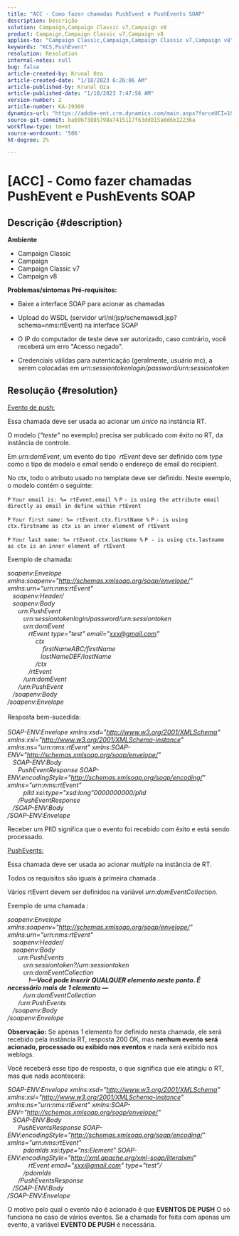 ```yaml
---
title: "ACC - Como fazer chamadas PushEvent e PushEvents SOAP"
description: Descrição
solution: Campaign,Campaign Classic v7,Campaign v8
product: Campaign,Campaign Classic v7,Campaign v8
applies-to: "Campaign Classic,Campaign,Campaign Classic v7,Campaign v8"
keywords: "KCS,PushEvent"
resolution: Resolution
internal-notes: null
bug: false
article-created-by: Krunal Oza
article-created-date: "1/18/2023 6:26:06 AM"
article-published-by: Krunal Oza
article-published-date: "1/18/2023 7:47:56 AM"
version-number: 2
article-number: KA-19369
dynamics-url: "https://adobe-ent.crm.dynamics.com/main.aspx?forceUCI=1&pagetype=entityrecord&etn=knowledgearticle&id=00cb40fb-f896-ed11-aad1-6045bd0067ea"
source-git-commit: ba69673085798a7415117f63dd815a0d6b12236a
workflow-type: tm+mt
source-wordcount: '506'
ht-degree: 2%

---
```


# [ACC] - Como fazer chamadas PushEvent e PushEvents SOAP

## Descrição {#description}

<b>Ambiente</b>
- Campaign Classic
- Campaign
- Campaign Classic v7
- Campaign v8



<b>Problemas/sintomas </b>
<b>Pré-requisitos:</b>

- Baixe a interface SOAP para acionar as chamadas

- Upload do WSDL (servidor url/nl/jsp/schemawsdl.jsp?schema=nms:rtEvent) na interface SOAP

- O IP do computador de teste deve ser autorizado, caso contrário, você receberá um erro &quot;Acesso negado&quot;.

- Credenciais válidas para autenticação (geralmente, usuário mc), a serem colocadas em *urn:sessiontokenlogin/password/urn:sessiontoken*




## Resolução {#resolution}


<u>Evento de push:</u>

Essa chamada deve ser usada ao acionar um *único* na instância RT.

O modelo (*&quot;teste&quot;* no exemplo) precisa ser publicado com êxito no RT, da instância de controle.

Em *urn:domEvent*, um evento do tipo  *rtEvent* deve ser definido com *type* como o tipo de modelo e *email* sendo o endereço de email do recipient.

No ctx, todo o atributo usado no template deve ser definido. Neste exemplo, o modelo contém o seguinte:

`P` `Your email is: %= rtEvent.email %` `P` `- is using the attribute email directly as email in define within rtEvent`

`P` `Your first name: %= rtEvent.ctx.firstName %` `P` `- is using ctx.firstname as ctx is an inner element of rtEvent`

`P` `Your last name: %= rtEvent.ctx.lastName %` `P - is using ctx.lastname as ctx is an inner element of rtEvent`

Exemplo de chamada:

*soapenv:Envelope xmlns:soapenv=&quot;http://schemas.xmlsoap.org/soap/envelope/&quot; xmlns:urn=&quot;urn:nms:rtEvent&quot;
<br>   soapenv:Header/
<br>   soapenv:Body
<br>      urn:PushEvent
<br>         urn:sessiontokenlogin/password/urn:sessiontoken
<br>         urn:domEvent
<br>            rtEvent type=&quot;test&quot; email=&quot;xxx@gmail.com&quot; 
<br>                ctx
<br>                    firstNameABC/firstName
<br>                   lastNameDEF/lastName
<br>                /ctx
<br>            /rtEvent
<br>         /urn:domEvent
<br>      /urn:PushEvent
<br>   /soapenv:Body
<br>/soapenv:Envelope*
<br><br>Resposta bem-sucedida:<br><br>
*SOAP-ENV:Envelope xmlns:xsd=&quot;http://www.w3.org/2001/XMLSchema&quot; xmlns:xsi=&quot;http://www.w3.org/2001/XMLSchema-instance&quot; xmlns:ns=&quot;urn:nms:rtEvent&quot; xmlns:SOAP-ENV=&quot;http://schemas.xmlsoap.org/soap/envelope/&quot;
<br>   SOAP-ENV:Body
<br>      PushEventResponse SOAP-ENV:encodingStyle=&quot;http://schemas.xmlsoap.org/soap/encoding/&quot; xmlns=&quot;urn:nms:rtEvent&quot;
<br>         plId xsi:type=&quot;xsd:long&quot;0000000000/plId
<br>      /PushEventResponse
<br>   /SOAP-ENV:Body
<br>/SOAP-ENV:Envelope*

Receber um PIID significa que o evento foi recebido com êxito e está sendo processado.



<u>PushEvents:</u>

Essa chamada deve ser usada ao acionar *multiple* na instância de RT.

Todos os requisitos são iguais à primeira chamada .

Vários rtEvent devem ser definidos na variável *urn:domEventCollection.*



Exemplo de uma chamada :

*soapenv:Envelope xmlns:soapenv=&quot;http://schemas.xmlsoap.org/soap/envelope/&quot; xmlns:urn=&quot;urn:nms:rtEvent&quot;
<br>   soapenv:Header/
<br>   soapenv:Body
<br>      urn:PushEvents
<br>         urn:sessiontoken?/urn:sessiontoken
<br>         urn:domEventCollection
<br>            <b>!—Você pode inserir QUALQUER elemento neste ponto. É necessário mais de 1 elemento —</b>
<br>         /urn:domEventCollection
<br>      /urn:PushEvents
<br>   /soapenv:Body
<br>/soapenv:Envelope*

<b>Observação:</b> Se apenas 1 elemento for definido nesta chamada, ele será recebido pela instância RT, resposta 200 OK, mas <b>nenhum evento será acionado, processado ou exibido nos eventos</b> e nada será exibido nos weblogs.

Você receberá esse tipo de resposta, o que significa que ele atingiu o RT, mas que nada acontecerá:

*SOAP-ENV:Envelope xmlns:xsd=&quot;http://www.w3.org/2001/XMLSchema&quot; xmlns:xsi=&quot;http://www.w3.org/2001/XMLSchema-instance&quot; xmlns:ns=&quot;urn:nms:rtEvent&quot; xmlns:SOAP-ENV=&quot;http://schemas.xmlsoap.org/soap/envelope/&quot;
<br>   SOAP-ENV:Body
<br>      PushEventsResponse SOAP-ENV:encodingStyle=&quot;http://schemas.xmlsoap.org/soap/encoding/&quot; xmlns=&quot;urn:nms:rtEvent&quot;
<br>         pdomIds xsi:type=&quot;ns:Element&quot; SOAP-ENV:encodingStyle=&quot;http://xml.apache.org/xml-soap/literalxml&quot;
<br>            rtEvent email=&quot;xxx@gmail.com&quot; type=&quot;test&quot;/
<br>         /pdomIds
<br>      /PushEventsResponse
<br>   /SOAP-ENV:Body
<br>/SOAP-ENV:Envelope*

O motivo pelo qual o evento não é acionado é que <b>EVENTOS DE PUSH</b> O só funciona no caso de vários eventos. Se a chamada for feita com apenas um evento, a variável <b>EVENTO DE PUSH</b> é necessária.

